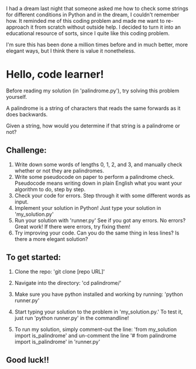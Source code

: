 I had a dream last night that someone asked me how to check some strings for different conditions in Python and in the dream, I couldn't remember how. It reminded me of this coding problem and made me want to re-approach it from scratch without outside help.
I decided to turn it into an educational resource of sorts, since I quite like this coding problem.

I'm sure this has been done a million times before and in much better, more elegant ways,
but I think there is value it nonetheless.

# Hello, code learner!

Before reading my solution (in 'palindrome.py'), try solving this problem yourself.

A palindrome is a string of characters that reads the same forwards as it does backwards.

Given a string, how would you determine if that string is a palindrome or not?

## Challenge:
1) Write down some words of lengths 0, 1, 2, and 3, and manually check whether or not they are palindromes.
2) Write some pseudocode on paper to perform a palindrome check.
	Pseudocode means writing down in plain English what you want your algorithm to do, step by step.
3) Check your code for errors. Step through it with some different words as input.
4) Implement your solution in Python!
	Just type your solution in 'my_solution.py'
5) Run your solution with 'runner.py' See if you got any errors. No errors? Great work! If there were errors, try fixing them!
6) Try improving your code. Can you do the same thing in less lines? Is there a more elegant solution?

## To get started:

1. Clone the repo:
   'git clone [repo URL]'

2. Navigate into the directory:
	'cd palindrome/'

3. Make sure you have python installed and working by running:
   'python runner.py'

4. Start typing your solution to the problem in 'my_solution.py.' To test it, just run 'python runner.py' in the commandline!

5. To run my solution, simply comment-out the line:
   'from my_solution import is_palindrome' 
   and un-comment the line
   '# from palindrome import is_palindrome'
	in 'runner.py'

## Good luck!!
